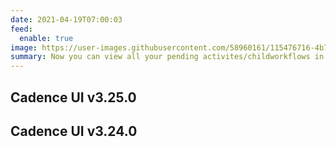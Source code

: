 ```yaml
---
date: 2021-04-19T07:00:03
feed:
  enable: true
image: https://user-images.githubusercontent.com/58960161/115476716-4b76c100-a1f7-11eb-933f-0faf7d235a7e.png
summary: Now you can view all your pending activites/childworkflows in the pending tasks tab
---
```


## Cadence UI v3.25.0
<release-notes
  owner="uber"
  repo="cadence-web"
  tag="v3.25.0"
/>

## Cadence UI v3.24.0
<release-notes
  owner="uber"
  repo="cadence-web"
  tag="v3.24.0"
/>
